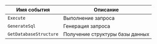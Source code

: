 Имя события | Описание
--- | ---
`Execute` | Выполнение запроса
`GenerateSql` | Генерация запроса
`GetDatabaseStructure` | Получение структуры базы данных